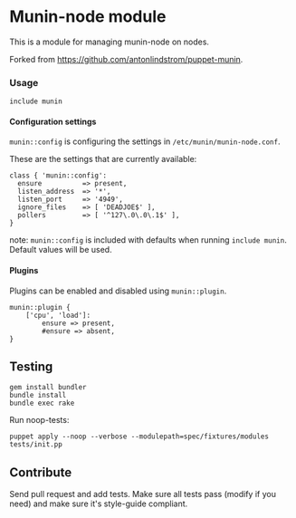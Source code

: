 # Munin-node module

This is a module for managing munin-node on nodes.

Forked from https://github.com/antonlindstrom/puppet-munin.

### Usage

    include munin

#### Configuration settings

`munin::config` is configuring the settings in `/etc/munin/munin-node.conf`.

These are the settings that are currently available:

    class { 'munin::config':
      ensure          => present,
      listen_address  => '*',
      listen_port     => '4949',
      ignore_files    => [ 'DEADJOE$' ],
      pollers         => [ '^127\.0\.0\.1$' ],
    }

note: `munin::config` is included with defaults when running `include munin`. Default values will be used.

#### Plugins

Plugins can be enabled and disabled using `munin::plugin`.

    munin::plugin {
        ['cpu', 'load']:
            ensure => present,
            #ensure => absent,
    }

## Testing

    gem install bundler
    bundle install
    bundle exec rake

Run noop-tests:

    puppet apply --noop --verbose --modulepath=spec/fixtures/modules tests/init.pp

## Contribute

Send pull request and add tests. Make sure all tests pass (modify if you need) and make sure it's style-guide compliant.

